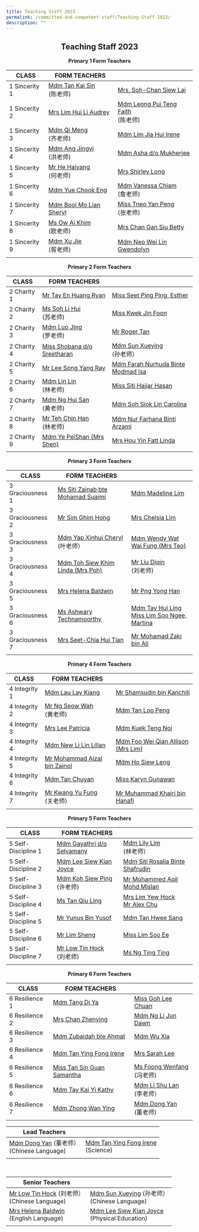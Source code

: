 ```yaml
---
title: Teaching Staff 2023
permalink: /committed-and-competent-staff/Teaching-Staff-2023/
description: ""
---
```

## <center>Teaching Staff 2023</center>

**<center>Primary 1 Form Teachers</center>**

| CLASS  | FORM TEACHERS ||
| -------- | -------- | -------- |
 | 1 Sincerity 1 | <a href="mailto:tan_kai_sin@moe.edu.sg">Mdm Tan Kai Sin </a><br>(陈老师)| <a href="mailto:soh-chan_siew_lai@moe.edu.sg">Mrs. Soh-Chan Siew Lai</a> |
| 1 Sincerity 2 | <a href="mailto:kan_hui_li_audrey@moe.edu.sg"> Mrs Lim Hui Li Audrey</a> | <a href="mailto:faith_leong_pui_teng@moe.edu.sg">Mdm Leong Pui Teng Faith </a><br>(陈老师)|
| 1 Sincerity 3 | <a href="mailto:qi_meng@moe.edu.sg">Mdm Qi Meng </a><br>(齐老师)| <a href="mailto:lim_jia_hui@moe.edu.sg">Mdm Lim Jia Hui Irene</a> |
| 1 Sincerity 4 | <a href="mailto:ang_jingyi@moe.edu.sg">Mdm Ang Jingyi </a><br>(洪老师)| <a href="mailto:asha_mukherjee_dula@moe.edu.sg">Mdm Asha d/o Mukherjee</a> |
| 1 Sincerity 5 | <a href="mailto:he_haiyang@moe.edu.sg">Mr He Haiyang </a><br>(何老师)| <a href="mailto:shirley_loo_bee_leng@moe.edu.sg">Mrs Shirley Long</a>|
| 1 Sincerity 6 | <a href="mailto:yue_chook_eng@moe.edu.sg">Mdm Yue Chook Eng</a> | <a href="mailto:vanessa_chiam_yunn_shyuan@moe.edu.sg">Mdm Vanessa Chiam </a><br>(詹老师)|
| 1 Sincerity 7 | <a href="mailto:booi_mo_lian@moe.edu.sg">Mdm Booi Mo Lian Sheryl</a> |<a href="mailto:tneo_yan_peng@moe.edu.sg">Miss Tneo Yan Peng </a><br>(张老师) |
| 1 Sincerity 8 | <a href="mailto:ow_ai_khim@moe.edu.sg">Ms Ow Ai Khim </a><br>(欧老师) | <a href="mailto:chan_gan_siu@moe.edu.sg">Mrs Chan Gan Siu Betty</a>|
| 1 Sincerity 9 | <a href="mailto:xu_jie@moe.edu.sg">Mdm Xu Jie</a><br>(胥老师) | <a href="mailto: neo_wei_lin_gwendolyn@moe.edu.sg">Mdm Neo Wei Lin Gwendolyn</a>|
|||


**<center>Primary 2 Form Teachers</center>**

| CLASS  | FORM TEACHERS ||
| -------- | -------- | -------- |
| 2 Charity 1 | <a href="mailto:ryan_tay_en_huang@moe.edu.sg">Mr Tay En Huang Ryan </a>| <a href="mailto:seet_ping_ping_esther@moe.edu.sg">Miss Seet Ping Ping, Esther</a> |
| 2 Charity 2 | <a href="mailto:soh_li_hui@moe.edu.sg"> Ms Soh Li Hui </a><br>(苏老师) | <a href="mailto:kwek_jin_foon@moe.edu.sg">Miss Kwek Jin Foon</a>|
| 2 Charity 3 | <a href="mailto:lou_jing@moe.edu.sg">Mdm Luo JIng </a><br>(罗老师)| <a href="mailto:tan_cher_hui_roger@moe.edu.sg">Mr Roger Tan |
| 2 Charity 4 | </a><a href="mailto:shobana_sreetharan@moe.edu.sg">Miss Shobana d/o Sreetharan</a>| <a href="mailto:sun_xueying@moe.edu.sg">Mdm Sun Xueying </a><br> (孙老师）|
| 2 Charity 5 | <a href="mailto:lee_song_yang@moe.edu.sg">Mr Lee Song Yang Ray</a> |<a href="mailto:farah_nurhuda_mohmad_isa@moe.edu.sg">Mdm Farah Nurhuda Binte Modmad Isa</a>|
| 2 Charity 6 | <a href="mailto:lin_lin@moe.edu.sg">Mdm Lin Lin </a><br>(林老师) | <a href="mailto:Siti_hajjar_hasan@moe.edu.sg">Miss Siti Hajjar Hasan</a>|
| 2 Charity 7 | <a href="mailto:ng_hui_san@moe.edu.sg">Mdm Ng Hui San </a><br>(黄老师)| <a href="mailto:soh_siok_lin_carolina@moe.edu.sg">Mdm Soh Siok Lin Carolina </a>|
| 2 Charity 8 | <a href="mailto:teh_chin_han@moe.edu.sg">Mr Teh Chin Han </a><br>(林老师) <br> |<a href="mailto:nur_farhana_arzami@moe.edu.sg">Mdm Nur Farhana Binti Arzami </a>|
| 2 Charity 9 |<a href="mailto:ye_peishan@moe.edu.sg">Mdm Ye PeiShan (Mrs Shen)</a> |<a href="mailto: hou_yin_fatt@moe.edu.sg">Mrs Hou Yin Fatt Linda</a>|
|||
	

**<center>Primary 3 Form Teachers</center>**

| CLASS  | FORM TEACHERS ||
| -------- | -------- | -------- |
| 3 Graciousness 1 |<a href="mailto:siti_zainab_mohamed_suaimi@moe.edu.sg">Ms Siti Zainab bte Mohamad Suaimi </a>| <a href="mailto:madeline_lim_jia_min@moe.edu.sg">Mdm Madeline Lim </a>  |
| 3 Graciousness 2 |<a href="mailto:sim_ghim_hong@moe.edu.sg"> Mr Sim Ghim Hong</a>| <a href="mailto:chelsia_limmoe.edu.sg@moe.edu.sg">Mrs Chelsia Lim </a><br>|
| 3 Graciousness 3 | <a href="mailto:cheryl_yap_xinhui@moe.edu.sg">Mdm Yap Xinhui Cheryl </a><br>(叶老师）| <a href="mailto:wat_wai_fung@moe.edu.sg">Mdm Wendy Wat Wai Fung (Mrs Teo)</a> |
| 3 Graciousness 4 | <a href="mailto:toh_siew_khim@moe.edu.sg">Mdm Toh Siew Khim Linda (Mrs Poh)</a> | <a href="mailto:liu_diqin@moe.edu.sg">Mr Liu Diqin </a><br>(刘老师) |
| 3 Graciousness 5 | <a href="mailto:helena_baldwin@moe.edu.sg">Mrs Helena Baldwin</a>|<a href="mailto:png_yong_han@moe.edu.sg">Mr Png Yong Han</a>|
| 3 Graciousness 6 | <a href="mailto:technamoorthy_ashwary@moe.edu.sg">Ms Ashwary Technamoorthy</a>|<a href="mailto:@moe.edu.sg">Mdm Tay Hui Ling </a><br><a href="mailto:lim_soo_ngee_martina@moe.edu.sg">Miss Lim Soo Ngee, Martina </a>|
| 3 Graciousness 7 | <a href="mailto:chia_hui_tian@moe.edu.sg">Mrs Seet-Chia Hui Tian</a> | <a href="mailto:mohamad_zaki_ali@moe.edu.sg">Mr Mohamad Zaki bin Ali </a>|
|||


**<center>Primary 4 Form Teachers</center>**

| CLASS  | FORM TEACHERS ||
| -------- | -------- | -------- |
| 4 Integrity 1 | <a href="mailto:lau_lay_kiang@moe.edu.sg">Mdm Lau Lay Kiang</a>| <a href="mailto:shamsudin_kanchil@moe.edu.sg">Mr Shamsudin bin Kanchili</a> |
| 4 Integrity 2 |<a href="mailto:ng_swoe_wah@moe.edu.sg"> Mr Ng Seow Wah </a><br>(黄老师)| <a href="mailto:tan_loo_peng@moe.edu.sg">Mdm Tan Loo Peng</a>|
| 4 Integrity 3 | <a href="mailto:lee_patricia@moe.edu.sg">Mrs Lee Patricia</a>| <a href="mailto:kuek_teng_noi@moe.edu.sg">Mdm Kuek Teng Noi</a> |
| 4 Integrity 4 | <a href="mailto:new_lilin_lilian@moe.edu.sg">Mdm New Li Lin Lilian</a>|<a href="mailto:allison_foo_wei_qian@moe.edu.sg">Mdm Foo Wei Qian Allison (Mrs Lim) </a>|
| 4 Integrity 5 |<a href="mailto:he_haiyang@moe.edu.sg">Mr Mohammad Aizal bin Zainol</a>| <a href="mailto:ho_siew_leng_1@moe.edu.sg">Mdm Ho Siew Leng</a>|
| 4 Integrity 6 | <a href="mailto:tan_chuyan@moe.edu.sg">Mdm Tan Chuyan</a>| <a href="mailto:karyn_gunawan@moe.edu.sg">Miss Karyn Gunawan</a>|
| 4 Integrity 7 | <a href="mailto:kwang_yu_fung@moe.edu.sg">Mr Kwang Yu Fung </a><br>(关老师)| <a href="mailto:muhammad_khairi_hanafi@moe.edu.sg">Mr Muhammad Khairi bin Hanafi</a> |
|||

**<center>Primary 5 Form Teachers</center>**

| CLASS  | FORM TEACHERS ||
| -------- | -------- | -------- |
| 5 Self-Discipline 1 | <a href="mailto:gayathri_selvamany@moe.edu.sg">Mdm Gayathri d/o Selvamany</a>| <a href="mailto:lily_lim_a@moe.edu.sg">Mdm Lily Lim </a><br> (林老师） |
| 5 Self-Discipline 2 | <a href="mailto:lee_siew_kian_joyce@moe.edu.sg"> Mdm Lee Siew Kian Joyce</a>| <a href="mailto:siti_rosalia_shafrudin@moe.edu.sg">Mdm Siti Rosalia Binte Shafrudin</a>|
| 5 Self-Discipline 3 | <a href="mailto:koh_siew_ping@moe.edu.sg">Mdm Koh Siew Ping </a><br>(许老师)| <a href="mailto:mohammed_aqil_mohd_mislan@moe.edu.sg">Mr Mohammed Aqil Mohd Mislan</a> |
| 5 Self-Discipline 4 |<a href="mailto:tan_qiu_ling@moe.edu.sg">	Ms Tan Qiu Ling</a>| <a href="mailto:lim_yew_hock@moe.edu.sg">Mrs Lim Yew Hock</a><br><a href="mailto:chu_yunfeng_alex@moe.edu.sg">Mr Alex Chu</a>|
| 5 Self-Discipline 5 | <a href="mailto:yunus_b_yusof@moe.edu.sg">Mr Yunus Bin Yusof</a>|<a href="mailto:tan_hwee_sang@moe.edu.sg">Mdm Tan Hwee Sang</a>|
| 5 Self-Discipline 6 | <a href="mailto:lim_sheng@moe.edu.sg">Mr Lim Sheng</a>| <a href="mailto:lim_soo_ee@moe.edu.sg">Miss Lim Soo Ee</a>|
| 5 Self-Discipline 7 | <a href="mailto:low_tin_hock@moe.edu.sg"> Mr Low Tin Hock </a><br>(刘老师)| <a href="mailto:ng_ting_ting_a@moe.edu.sg">Ms Ng Ting Ting</a>|
|||


**<center>Primary 6 Form Teachers</center>**
	
| CLASS  | FORM TEACHERS ||
| -------- | -------- | -------- |
| 6 Resilience 1 | <a href="mailto:tang_di_ya@moe.edu.sg">Mdm Tang Di Ya</a>| <a href="mailto:goh_lee_chuan@moe.edu.sg">Miss Goh Lee Chuan </a>|
| 6 Resilience 2 | <a href="mailto:song_zhenying@moe.edu.sg"> Mrs Chan Zhenying</a>| <a href="mailto:dawn_ng_li_jun@moe.edu.sg">Mdm Ng Li Jun Dawn</a>|
| 6 Resilience 3 |<a href="mailto:zubaidah_ahmat@moe.edu.sg">Mdm Zubaidah bte Ahmat</a>| <a href="mailto:wu_xia@moe.edu.sg">Mdm Wu Xia</a> |
| 6 Resilience 4 | <a href="mailto:tan_ying_fong@moe.edu.sg">Mdm Tan Ying Fong Irene</a>| <a href="mailto:sarah_koh_hui_khoon@moe.edu.sg">Mrs Sarah Lee</a>|
| 6 Resilience 5 | <a href="mailto:samantha_s_tan@moe.edu.sg">Miss Tan Sin Guan Samantha</a>|<a href="mailto:foong_wenfang@moe.edu.sg">Ms Foong Wenfang </a><br>(冯老师)|
| 6 Resilience 6 | <a href="mailto:tay_kai_yi_kathy@moe.edu.sg">Mdm Tay Kai Yi Kathy</a>|<a href="mailto:li_shu_lan@moe.edu.sg">Mdm Li Shu Lan </a><br>(李老师）|
| 6 Resilience 7 | <a href="mailto:zhong_wan_ying@moe.edu.sg">Mdm Zhong Wan Ying</a> | <a href="mailto:dong_yan@moe.edu.sg">Mdm Dong Yan </a><br>(董老师) |
|||

	
|  **Lead Teachers**|  | 
| -------- | -------- | 
| <a href="mailto:dong_yan@moe.edu.sg">Mdm Dong Yan</a>  (董老师）<br>(Chinese Language) | <a href="mailto:tan_ying_fong@moe.edu.sg">Mdm Tan Ying Fong Irene</a> <br>(Science) |
|||


<br>

|  **Senior Teachers**|  | 
| -------- | -------- | 
| <a href="mailto:low_tin_hock@moe.edu.sg">Mr Low Tin Hock</a> (刘老师）<br>(Chinese Language) | <a href="mailto:sun_xueying@moe.edu.sg">Mdm Sun Xueying</a>  (孙老师）<br>(Chinese Language) |
|<a href="mailto:helena_baldwin@moe.edu.sg">Mrs Helena Baldwin</a> <br>(English Language)|<a href="mailto:lee_siew_kian_joyce@moe.edu.sg">Mdm Lee Siew Kian Joyce</a><br>(Physical Education)|
|||